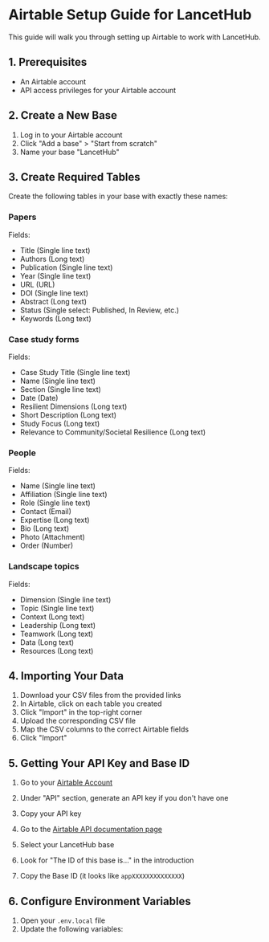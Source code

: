 # Airtable Setup Guide for LancetHub

This guide will walk you through setting up Airtable to work with LancetHub.

## 1. Prerequisites

- An Airtable account
- API access privileges for your Airtable account

## 2. Create a New Base

1. Log in to your Airtable account
2. Click "Add a base" > "Start from scratch"
3. Name your base "LancetHub"

## 3. Create Required Tables

Create the following tables in your base with exactly these names:

### Papers

Fields:
- Title (Single line text)
- Authors (Long text)
- Publication (Single line text)
- Year (Single line text)
- URL (URL)
- DOI (Single line text)
- Abstract (Long text)
- Status (Single select: Published, In Review, etc.)
- Keywords (Long text)

### Case study forms

Fields:
- Case Study Title (Single line text)
- Name (Single line text)
- Section (Single line text)
- Date (Date)
- Resilient Dimensions (Long text)
- Short Description (Long text)
- Study Focus (Long text)
- Relevance to Community/Societal Resilience (Long text)

### People

Fields:
- Name (Single line text)
- Affiliation (Single line text)
- Role (Single line text)
- Contact (Email)
- Expertise (Long text)
- Bio (Long text)
- Photo (Attachment)
- Order (Number)

### Landscape topics

Fields:
- Dimension (Single line text)
- Topic (Single line text)
- Context (Long text)
- Leadership (Long text)
- Teamwork (Long text)
- Data (Long text)
- Resources (Long text)

## 4. Importing Your Data

1. Download your CSV files from the provided links
2. In Airtable, click on each table you created
3. Click "Import" in the top-right corner
4. Upload the corresponding CSV file
5. Map the CSV columns to the correct Airtable fields
6. Click "Import"

## 5. Getting Your API Key and Base ID

1. Go to your [Airtable Account](https://airtable.com/account)
2. Under "API" section, generate an API key if you don't have one
3. Copy your API key

4. Go to the [Airtable API documentation page](https://airtable.com/api)
5. Select your LancetHub base
6. Look for "The ID of this base is..." in the introduction
7. Copy the Base ID (it looks like `appXXXXXXXXXXXXXX`)

## 6. Configure Environment Variables

1. Open your `.env.local` file
2. Update the following variables:
